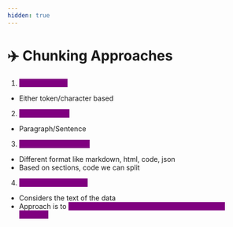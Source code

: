 ```yaml
---
hidden: true
---
```


# ✈️ Chunking Approaches

1. <mark style="color:purple;background-color:purple;">**Length Based:**</mark>

* Either token/character based

2. <mark style="color:purple;background-color:purple;">**Text Structure:**</mark>

* Paragraph/Sentence

3. <mark style="color:purple;background-color:purple;">**Document Structure:**</mark>

* Different format like markdown, html, code, json
* Based on sections, code we can split

4. <mark style="color:purple;background-color:purple;">**Semantic Approach:**</mark>

* Considers the text of the data
* Approach is to <mark style="color:purple;background-color:purple;">**split when there are significant changes in text meaning**</mark>
